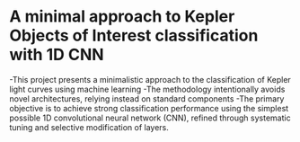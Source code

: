 # A minimal approach to Kepler Objects of Interest classification with 1D CNN

-This project presents a minimalistic approach to the classification of Kepler light curves using machine learning
-The methodology intentionally avoids novel architectures, relying instead on standard components
-The primary objective is to achieve strong classification performance using the simplest possible 1D convolutional neural network (CNN), refined through systematic tuning and selective modification of layers.
